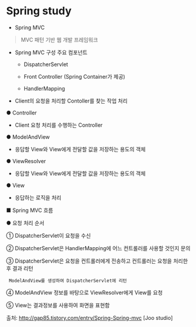 # Spring study
- Spring MVC
> MVC 패턴 기반 웹 개발 프레임워크

- Spring MVC 구성 주요 컴포넌트 

  - DispatcherServlet

  - Front Controller (Spring Container가 제공)

  - HandlerMapping

- Client의 요청을 처리할 Contoller를 찾는 작업 처리

● Controller

- Client 요청 처리를 수행하는 Controller

● ModelAndView

- 응답할 View와 View에게 전달할 값을 저장하는 용도의 객체

● ViewResolver

- 응답할 View와 View에게 전달할 값을 저장하는 용도의 객체

● View

- 응답하는 로직을 처리

■ Spring MVC 흐름

● 요청 처리 순서

 ① DispatcherServlet이 요청을 수신

 ② DispatcherServlet은 HandlerMapping에 어느 컨트롤러를 사용할 것인지 문의

 ③ DispatcherServlet은 요청을 컨트롤러에게 전송하고 컨트롤러는 요청을 처리한 후 결과 리턴

     ModelAndView를 생성하여 DispatcherServlet에 리턴

 ④ ModelAndView 정보를 바탕으로 ViewResolver에게 View를 요청

 ⑤ View는 결과정보를 사용하여 화면을 표현함



출처: http://gap85.tistory.com/entry/Spring-Spring-mvc [Joo studio]
